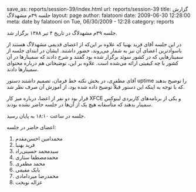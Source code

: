 save_as: reports/session-39/index.html
url: reports/session-39
title: گزارش جلسه ۳۹‌م مشهد‌لاگ
layout: page
author: falatooni
date: 2009-06-30 12:28:00
meta: date by falatooni on Tue, 06/30/2009 - 12:28
category: reports

جلسه ۳۹‌م مشهد‌لاگ در تاریخ ۴ تیر ۱۳۸۸ برگزار شد.


<!--more-->



در این جلسه آقای فرید بهنیا که علاوه بر این‌که از اعضای قدیمی مشهد‌لاگ هستند
از با‌سواد‌ترین اعضای آن نیز به شمار می‌روند، حضور داشتند. ایشان در ابتدای
جلسه از سمینار‌هایی که در کشور سوئد برگزار شده بود گفتند و شرح دادند که
سمینار‌ها در آن کشور با چه کیفیتی ارائه می‌شده است. علاوه بر این، توضیحاتی هم
درباره محتوای سمینار‌ها دادند.

آقای مظفری، در بخش نکته خط فرمان، تصمیم داشتند دستور uptime را توضیح بدهند که
با توجه به اینکه این دستور قبلاً توضیح داده شده بود، از آموزش آن صرف نظر شد.

قرار بود دو نفر از اعضا، درباره میز کار XFCE و یکی از برنامه‌های کاربردی
لینوکس سمینار بدهند که متأسفانه هیچ یک از آن‌ها در جلسه حاضر نشده بودند.

جلسه در ساعت ۱۸:۱۰ به پایان رسید.

اعضای حاضر در جلسه:

  1. محمد‌امین احسن‌مقدم
  2. فرید بهنیا
  3. سید‌محمد حسینی‌راد
  4. محمد‌مصطفا ستاری
  5. محمد مظفری
  6. بابک مقیمی
  7. محمد‌رضا میر‌دامادی
  8. غزاله نوبخت
